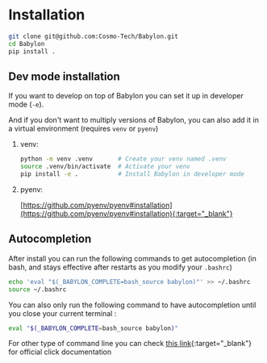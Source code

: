 # Installation


```bash
git clone git@github.com:Cosmo-Tech/Babylon.git
cd Babylon
pip install .
```

## Dev mode installation

If you want to develop on top of Babylon you can set it up in developer mode (`-e`).

And if you don't want to multiply versions of Babylon, you can also add it in a virtual environment (requires `venv` or `pyenv`) 

1. venv:

    ```bash
    python -m venv .venv       # Create your venv named .venv
    source .venv/bin/activate  # Activate your venv
    pip install -e .           # Install Babylon in developer mode
    ```

2. pyenv:

    [https://github.com/pyenv/pyenv#installation](https://github.com/pyenv/pyenv#installation){:target="_blank"}


## Autocompletion

After install you can run the following commands to get autocompletion (in bash, and stays effective after restarts as you modify your `.bashrc`)

```bash
echo 'eval "$(_BABYLON_COMPLETE=bash_source babylon)"' >> ~/.bashrc
source ~/.bashrc
```

You can also only run the following command to have autocompletion until you close your current terminal :

```bash
eval "$(_BABYLON_COMPLETE=bash_source babylon)"
```

For other type of command line you can check [this link](https://click.palletsprojects.com/en/8.1.x/shell-completion/){:target="_blank"}
for official click documentation